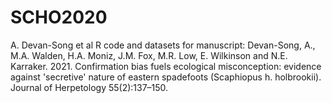 # SCHO2020
A. Devan-Song et al R code and datasets for manuscript:
Devan-Song, A., M.A. Walden, H.A. Moniz, J.M. Fox, M.R. Low, E. Wilkinson and N.E. Karraker. 2021.  Confirmation bias fuels ecological misconception: evidence against 'secretive' nature of eastern spadefoots (Scaphiopus h. holbrookii). Journal of Herpetology 55(2):137–150. 
